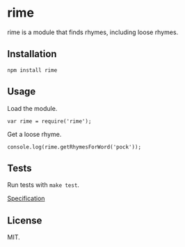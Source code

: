 rime
====

rime is a module that finds rhymes, including loose rhymes.

Installation
------------

    npm install rime

Usage
-----

Load the module.

    var rime = require('rime');

Get a loose rhyme.

    console.log(rime.getRhymesForWord('pock'));

Tests
-----

Run tests with `make test`.

[Specification](specification.md)

License
-------

MIT.
